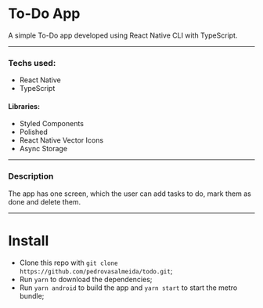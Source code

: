 # To-Do App

A simple To-Do app developed using React Native CLI with TypeScript.

---

### Techs used:

- React Native
- TypeScript

#### Libraries:
- Styled Components
- Polished
- React Native Vector Icons
- Async Storage

---

### Description

The app has one screen, which the user can add tasks to do, mark them as done and delete them.

---

# Install

- Clone this repo with `git clone https://github.com/pedrovasalmeida/todo.git`;
- Run `yarn` to download the dependencies;
- Run `yarn android` to build the app and `yarn start` to start the metro bundle;
